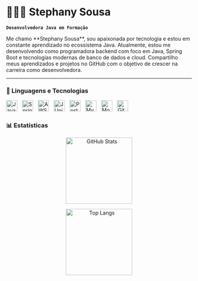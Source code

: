 # 👩🏻‍💻 Stephany Sousa

**`Desenvolvedora Java em Formação`**

<p align="left">
  Me chamo **Stephany Sousa**, sou apaixonada por tecnologia e estou em constante aprendizado no ecossistema Java. Atualmente, estou me desenvolvendo como programadora backend com foco em Java, Spring Boot e tecnologias modernas de banco de dados e cloud. Compartilho meus aprendizados e projetos no GitHub com o objetivo de crescer na carreira como desenvolvedora.
</div>
</p>

---

### 🤖 Linguagens e Tecnologias

<div>
  <img 
    align="left" 
    src="https://cdn.jsdelivr.net/gh/devicons/devicon@latest/icons/java/java-original.svg" 
    alt="Java" 
    title="Java" 
    width="30px" 
    style="padding-right: 10px;" 
  />
  <img 
    align="left" 
    src="https://cdn.jsdelivr.net/gh/devicons/devicon@latest/icons/spring/spring-original.svg" 
    alt="Spring Boot" 
    title="Spring Boot" 
    width="30px" 
    style="padding-right: 10px;" 
  />
  <img 
    align="left" 
    src="https://cdn.jsdelivr.net/gh/devicons/devicon/icons/amazonwebservices/amazonwebservices-original-wordmark.svg" 
    alt="AWS" 
    title="AWS" 
    width="30px" 
    style="padding-right: 10px;" 
  />
  <img 
    align="left" 
    src="https://cdn.jsdelivr.net/gh/devicons/devicon@latest/icons/junit/junit-original.svg" 
    alt="JUnit" 
    title="JUnit" 
    width="30px" 
    style="padding-right: 10px;" 
  />
  <img 
    align="left" 
    src="https://cdn.jsdelivr.net/gh/devicons/devicon@latest/icons/postman/postman-original.svg" 
    alt="Postman" 
    title="Postman" 
    width="30px" 
    style="padding-right: 10px;" 
  />
  <img 
    align="left" 
    src="https://cdn.jsdelivr.net/gh/devicons/devicon@latest/icons/mysql/mysql-original.svg" 
    alt="MySQL" 
    title="MySQL" 
    width="30px" 
    style="padding-right: 10px;" 
  />
  <img 
    align="left" 
    src="https://cdn.jsdelivr.net/gh/devicons/devicon@latest/icons/mongodb/mongodb-original.svg" 
    alt="MongoDB" 
    title="MongoDB" 
    width="30px" 
    style="padding-right: 10px;" 
  />
  <img 
    align="left" 
    src="https://cdn.jsdelivr.net/gh/devicons/devicon@latest/icons/git/git-original.svg" 
    alt="Git" 
    title="Git" 
    width="30px" 
    style="padding-right: 10px;" 
  />
</div>

<br>
<br>


### 📊 Estatísticas


<p>
<div align="center">
  <img
    alt="GitHub Stats"
    height="180em"
    src="https://github-readme-stats.vercel.app/api?username=stephanysousa1&show_icons=true&theme=tokyonight&include_all_commits=true&locale=pt-br"
  />


  
  <img
    alt="Top Langs"
    height="180em"
    src="https://github-readme-stats.vercel.app/api/top-langs/?username=stephanysousa1&theme=tokyonight&layout=compact&custom_title=Tecnologias&langs_count=9"
  />
</div>
</p>
